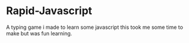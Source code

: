# Rapid-Javascript
A typing game i made to learn some javascript this took me some time to make but was fun learning.
